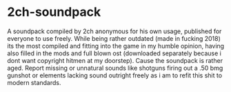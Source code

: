 # 2ch-soundpack
A soundpack compiled by 2ch anonymous for his own usage, published for everyone to use freely. While being rather outdated (made in fucking 2018) its the most compiled and fitting into the game in my humble opinion, having also filled in the mods and full blown ost (downloaded separately because i dont want copyright hitmen at my doorstep). Cause the soundpack is rather aged. Report missing or unnatural sounds like shotguns firing out a .50 bmg gunshot or elements lacking sound outright freely as i am to refit this shit to modern standards.
